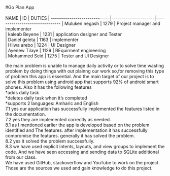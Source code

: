 #Go Plan App<br>               
     NAME                      |    ID               |        DUTIES
| -----------------------------|---------------------|-------------------------------
| Muluken negash               | 1279                | Project manager and implementer<br>
| kaleab Beyene                | 1231                | application designer and Tester<br>
| Daniel geleta                | 1163                | implementer<br>
| Hilwa arebo                  | 1224                | UI Designer<br>
| Ayenew Tilaye                | 1129                | REquirment engineering<br>
| Mohammed Seid                | 1275                | Tester and UI Designer<br>

 the main problem is unable to manage daily activity or to solve time wasting problem by doing things with out plainng our work so,for removing this type of problem this app is essential. And the main target of our project is to solve this problem using android app that supports 92%
of android smart phones. Also it has the following features<br>
	*adds daily task<br>
	*deletes daily task when it’s completed<br>
	*supports 2 languages: Amharic and English<br>
7.1 yes our application has successfully implemented the features listed in the documentation.<br>
7.2 yes they are implemented correctly as needed.<br>
8.1 as I mentioned earlier the app is developed based on the problem identified and
The features. after implementation it has successfully compromise the features. generally it has solved the problem.<br>
8.2 yes it solved the problem successfully.<br>
8.3 we have used explicit intents, layouts, and view groups to implement the code. And we have seen accessing and sending data to SQLite additional from our class.<br>
We have used GitHub, stackoverflow and YouTube to work on the project. Those are the sources we used and gain knowledge to do this project.
	  
